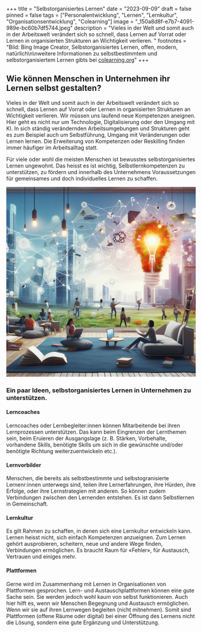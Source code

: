 +++
title = "Selbstorganisiertes Lernen"
date = "2023-09-09"
draft = false
pinned = false
tags = ["Personalentwicklung", "Lernen", "Lernkultur", "Organisationsentwicklung", "Colearning"]
image = "_150a8d8f-e7b7-4091-989e-bc60b7df5744.jpeg"
description = "Vieles in der Welt und somit auch in der Arbeitswelt verändert sich so schnell, dass Lernen auf Vorrat oder Lernen in organisierten Strukturen an Wichtigkeit verlieren. "
footnotes = "Bild: Bing Image Creator, Selbstorganisiertes Lernen, offen, modern, natürlich\n\nweitere Informationen zu selbstbestimmtem und selbstorganisiertem Lernen gibts bei [colearning.org](https://www.colearning.org)"
+++
## Wie können Menschen in Unternehmen ihr Lernen selbst gestalten? 

Vieles in der Welt und somit auch in der Arbeitswelt verändert sich so schnell, dass Lernen auf Vorrat oder Lernen in organisierten Strukturen an Wichtigkeit verlieren. Wir müssen uns laufend neue Kompetenzen aneignen. Hier geht es nicht nur um Technologie, Digitalisierung oder den Umgang mit KI. In sich ständig verändernden Arbeitsumgebungen und Strukturen geht es zum Beispiel auch um Selbstführung, Umgang mit Veränderungen oder Lernen lernen. Die Erweiterung von Kompetenzen oder Reskilling finden immer häufiger im Arbeitsalltag statt. 

Für viele oder wohl die meisten Menschen ist bewusstes selbstorganisiertes Lernen ungewohnt. Das heisst es ist wichtig, Selbstlernkompetenzen zu unterstützen, zu fördern und innerhalb des Unternehmens Voraussetzungen für gemeinsames und doch individuelles Lernen zu schaffen.

![](_150a8d8f-e7b7-4091-989e-bc60b7df5744.jpeg)

### Ein paar Ideen, selbstorganisiertes Lernen in Unternehmen zu unterstützen.

#### Lerncoaches

Lerncoaches oder Lernbegleiter:innen können Mitarbeitende bei ihren Lernprozessen unterstützen. Das kann beim Eingrenzen der Lernthemen sein, beim Eruieren der Ausgangslage (z. B. Stärken, Vorbehalte, vorhandene Skills, benötigte Skills um sich in die gewünschte und/oder benötigte Richtung weiterzuentwickeln etc.). 

#### Lernvorbilder 

Menschen, die bereits als selbstbestimmte und selbstogranisierte Lernenr:innen unterwegs sind, teilen ihre Lernerfahrungen, ihre Hürden, ihre Erfolge, oder ihre Lernstrategien mit anderen. So können zudem Verbindungen zwischen den Lernenden entstehen. Es ist dann Selbstlernen in Gemeinschaft. 

#### Lernkultur

Es gilt Rahmen zu schaffen, in denen sich eine Lernkultur entwickeln kann. Lernen heisst nicht, sich einfach Kompetenzen anzueignen. Zum Lernen gehört ausprobieren, scheitern, neue und andere Wege finden, Verbindungen ermöglichen. Es braucht Raum für «Fehler», für Austausch, Vertrauen und einiges mehr.

#### Plattformen

Gerne wird im Zusammenhang mit Lernen in Organisationen von Plattformen gesprochen. Lern- und Austauschplattformen können eine gute Sache sein. Sie werden jedoch wohl kaum von selbst funktionieren. Auch hier hilft es, wenn wir Menschen Begegnung und Austausch ermöglichen. Wenn wir sie auf ihren Lernwegen begleiten (nicht mitnehmen). Somit sind Plattformen (offene Räume oder digital) bei einer Öffnung des Lernens nicht die Lösung, sondern eine gute Ergänzung und Unterstützung.